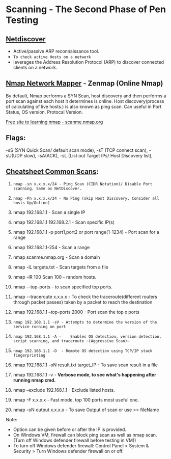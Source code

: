 # Scanning - The Second Phase of Pen Testing

## [Netdiscover](https://www.kali.org/tools/netdiscover/)
- Active/passive ARP reconnaissance tool.
- ```To check active Hosts on a network```
- leverages the Address Resolution Protocol (ARP) to discover connected clients on a network.


## [Nmap Network Mapper](https://nmap.online/en/nmap-commands) - Zenmap (Online Nmap)
By default, Nmap performs a SYN Scan, host discovery and then performs a port scan against each host it determines is online.
Host discovery(process of calculating of live hosts.) is also known as ping scan.
Can useful in Port Status, OS version, Protocal Version.

[Free site to learning nmap - scanme.nmap.org](http://scanme.nmap.org/)

## Flags:
-sS (SYN Quick Scan/ default scan mode), -sT (TCP connect scan), -sU(UDP slow), -sA(ACK), -sL (List out Target IPs/ Host Discovery list), 

## [Cheatsheet Common Scans](https://www.stationx.net/nmap-cheat-sheet/):
1. ```nmap -sn x.x.x.x/24 - Ping Scan (CIDR Notation)/ Disable Port scanning. Same as NetDiscover.```
2. ```nmap -Pn x.x.x.x/24 - No Ping (skip Host Discovery, Consider all hosts Up/Online)```
3. nmap 192.168.1.1 - Scan a single IP
4. nmap 192.168.1.1 192.168.2.1 -	Scan specific IP(s)
5. nmap 192.168.1.1 -p port1,port2 or port range(1-1234)	- Port scan for a range
6. nmap 192.168.1.1-254 - Scan a range
7. nmap scanme.nmap.org -	Scan a domain
8. nmap -iL targets.txt - Scan targets from a file
9. nmap -iR 100	Scan 100 - random hosts.
10. nmap --top-ports <num> - to scan specified top ports.

11. nmap --traceroute x.x.x.x - To check the traceroute(different routers through packet passes) taken by a packet to reach the destination
12. nmap 192.168.1.1 –top-ports 2000	- Port scan the top x ports
13. ```nmap 192.168.1.1 -sV	- Attempts to determine the version of the service running on port```
14. ```nmap 192.168.1.1 -A -	Enables OS detection, version detection, script scanning, and traceroute ~(Aggressive Scan)~```
15. ```nmap 192.168.1.1 -O	- Remote OS detection using TCP/IP stack fingerprinting```
16. nmap 192.168.1.1 -oN	result.txt target_IP - To save scan result in a file
17. nmap 192.168.1.1 -v - **Verbose mode, to see what's happening after running nmap cmd.**
18. nmap –exclude 192.168.1.1	- Exclude listed hosts.
19. nmap -F x.x.x.x - Fast mode, top 100 ports most useful one.
20. nmap -oN output x.x.x.x - To save Output of scan or use >> fileName

Note: 
  - Option can be given before or after the IP is provided.
  - On Windows VM, firewall can block ping scan as well as nmap scan. (Turn off Windows defender firewall before testing in VM)) 
  - To turn off Windows defender firewall: Control Panel > System & Security > Turn Windows defender firewall on or off.
  

[^1]: TCP (Transmission Control Protocol) connection-oriented, 3 way handshake (SYN, SYN/ACK, ACK), No packet loss protocol, used in file transfer, chats.
[^2]: UDP (User Data Procol) connectionless, fast protocol, may loss packets, used in audio/video stream.
